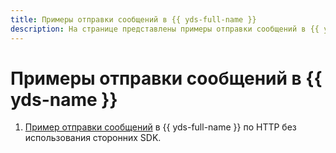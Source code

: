 ```yaml
---
title: Примеры отправки сообщений в {{ yds-full-name }}
description: На странице представлены примеры отправки сообщений в {{ yds-name }}.
---
```


# Примеры отправки сообщений в {{ yds-name }}

1. [Пример отправки сообщений](https://github.com/yandex-cloud-examples/yc-sending-messages-to-yds) в {{ yds-full-name }} по HTTP без использования сторонних SDK.
